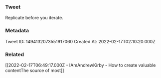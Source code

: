 ### Tweet
Replicate before you iterate.

### Metadata
Tweet ID: 1494132073551917060
Created At: 2022-02-17T02:10:20.000Z

### Related
[[2022-02-17T06:49:17.000Z - IAmAndrewKirby - How to create valuable contentThe source of most]]

